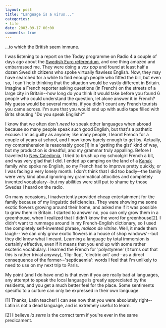 ```yaml
---
layout: post
title: "Language is a virus..."
categories:
- life
date: 2003-09-17 00:00
comments: true
---
```


<p>...to which the British seem immune.</p>

<p>I was listening to a report on the Today programme on Radio 4 a couple of days ago about the <a href="http://news.bbc.co.uk/1/hi/world/europe/3108616.stm">Swedish Euro referendum</a>, and one thing amazed and embarrassed me. They were doing a <em>vox pop</em> and found at least half a dozen Swedish citizens who spoke virtually flawless English. Now, they may have searched for a while to find enough people who fitted the bill, but even so, I can't help thinking that the situation would be vastly different in Britain. Imagine a French reporter asking questions (in French) on the streets of a large city in Britain--how long do you think it would take before you found 6 people who could understand the question, let alone answer it in French? My guess would be several months, if you didn't count any French tourists you came across. I'm sure that you would end up with audio tape filled with Brits shouting "Do you speak English?"</p>

<p>I know that we often don't <em>need</em> to speak other languages when abroad because so many people speak such good English, but that's a pathetic excuse. I'm as guilty as anyone; like many people, I learnt French for a couple of years at school, and I now know barely enough to get by. Actually, my comprehension is reasonably good[1] in a 'getting the gist' kind of way, but my production is dreadful, and my grammar truly appalling. Before I travelled to <a href="http://www.rousette.org.uk/blog/archives/riviere-bleu/">New Caledonia</a>, I tried to brush up my schoolgirl French a bit, and was very glad that I did. I ended up camping on the land of a <a href="http://www.abc.net.au/ra/pacific/places/country/new_caledonia.htm">Kanak</a> family who spoke no English, so my French had to improve pretty quickly, or I was facing a very lonely month. I don't think that I did too badly--the family were very kind about ignoring my grammatical attocities and completely invented vocabulary--but my abilities were still put to shame by those Swedes I heard on the radio.</p>

<p>On many occasions, I inadvertently provided cheap entertainment for the family because of my linguistic deficiencies. They were showing me some exotic flowers growing around their home, and asked me if it was possible to grow them in Britain. I started to answer no, you can only grow them in a greenhouse, when I realized that I didn't know the word for greenhouse[2]. I didn't want to rummage around in my French-English dictionary, so I used the completely self-invented phrase, <em>maison de vitrine</em>. Well, it made them laugh--'we can only grow exotic flowers in a house of shop windows'--but they did know what I meant. Learning a language by total immersion is certainly effective, even if it means that you end up with some rather esoteric vocabulary. I learned the French for 'polystyrene' (it turns out that this is rather trivial anyway), 'flip-flop', 'electric ant' and--as a direct consequence of the former--'septicaemia': words I feel that I'm unlikely to need to use on my next trip to Paris.</p>

<p>My point (and I do have one) is that even if you are really bad at languages, any attempt to speak the local language is greatly appreciated by the residents, and you get a much better feel for the place. Some sentiments specific to a culture can only be expressed in their own language.</p>

<p>[1] Thanks, Latin teacher! I can see now that you were absolutely right--Latin is not a dead language, and is extremely useful to learn.</p>

<p>[2] I believe <em>la serre</em> is the correct term if you're ever in the same predicament.</p>
